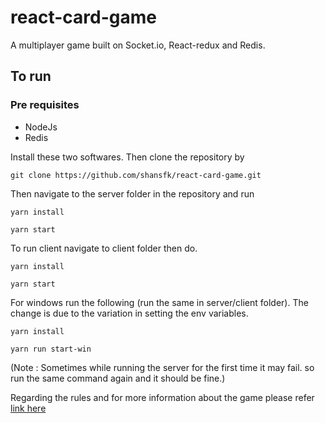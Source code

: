# react-card-game
A multiplayer game built on Socket.io, React-redux and Redis.

## To run

### Pre requisites
- NodeJs
- Redis

Install these two softwares. Then clone the repository by

```
git clone https://github.com/shansfk/react-card-game.git
```

Then navigate to the server folder in the repository and run

```
yarn install

yarn start
```

To run client navigate to client folder then do.

```
yarn install

yarn start
```

For windows run the following (run the same in server/client folder). The change is due to the variation in setting the env variables.

```
yarn install

yarn run start-win
```

(Note : Sometimes while running the server for the first time it may fail. so run the same command again and it should be fine.)

Regarding the rules and for more information about the game please refer [link here](https://shansfk.github.io/react-card-game/.)
